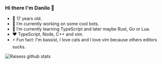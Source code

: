 ### Hi there I'm Danilo 👋

- 👨 17 years old.
- 🔭 I’m currently working on some cool bots.
- 🌱 I’m currently learning TypeScript and later maybe Rust, Go or Lua.
- ❤️ TypeScript, Node, C++ and vim.
- ⚡ Fun fact: I'm bassist, I love cats and I love vim because others editors sucks.

![Raisess github stats](https://github-readme-stats.vercel.app/api?username=Raisess&count_private=true&show_icons=true&theme=solarized-dark)
